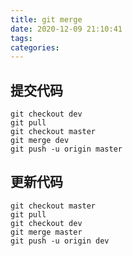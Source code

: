 ```yaml
---
title: git merge
date: 2020-12-09 21:10:41
tags:
categories:
---
```


## 提交代码
```
git checkout dev
git pull
git checkout master
git merge dev
git push -u origin master
```

## 更新代码
```
git checkout master
git pull
git checkout dev
git merge master
git push -u origin dev
```